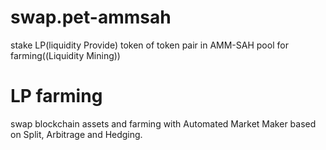 # swap.pet-ammsah


stake LP(liquidity Provide) token of token pair in AMM-SAH pool for farming((Liquidity Mining))

# LP farming
swap blockchain assets and farming with Automated Market Maker based on Split, Arbitrage and Hedging.
